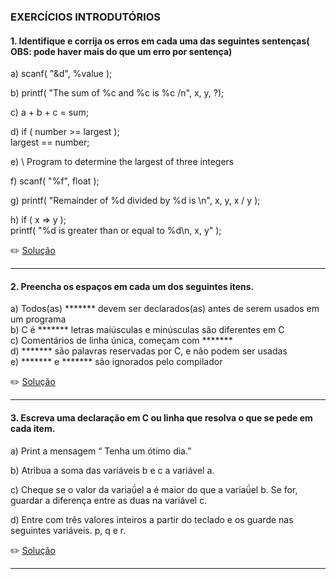 ### EXERCÍCIOS INTRODUTÓRIOS

#### 1. Identifique e corrija os erros em cada  uma das seguintes sentenças( OBS: pode haver mais do que um erro por sentença)

a) scanf( "&d", %value );

b) printf( "The sum of %c and %c is %c /n", x, y, ?);

c) a + b + c = sum;

d) if ( number >= largest );<br>
      largest == number;
      
e) \\ Program to determine the largest of three integers 

f)  scanf( "%f", float );

g) printf( "Remainder of %d divided by %d is \n", x, y, x / y );

h) if ( x => y );<br>
      printf( "%d is greater than or equal to %d\n, x, y" );
      
 :pencil2: [Solução](https://github.com/Evaldo-comp/C/blob/master/Exerc%C3%ADcios/Solu%C3%A7%C3%B5es_Introdut%C3%B3rios/Exe01.md)
 
 ______
 
 
#### 2. Preencha os espaços em cada um dos seguintes itens.

a) Todos(as) ******* devem ser declarados(as) antes de serem usados em um programa         
b) C é  ******* letras maiúsculas e minúsculas são diferentes em C<br>
c) Comentários de linha única, começam com *******<br>
d) ******* são palavras reservadas por C, e não podem ser usadas<br>
e) *******   e  ******* são ignorados pelo compilador<br>


:pencil2: [Solução](https://github.com/Evaldo-comp/C/blob/master/Exerc%C3%ADcios/Solu%C3%A7%C3%B5es_Introdut%C3%B3rios/Exe02.md)
 
 ______
 
 #### 3.  Escreva uma declaração em C ou linha que resolva o que se pede em cada item.

a) Print a mensagem “ Tenha um ótimo dia.”<br>

b) Atribua a soma das variáveis b e c a variável a.<br>

c) Cheque se o valor da variaǘel a é maior do que a variaǘel b. Se for, guardar a diferença entre as duas na variável c.

d) Entre com três valores inteiros a partir do teclado e os guarde nas seguintes variáveis. p, q e r.


:pencil2: [Solução](https://github.com/Evaldo-comp/C/blob/master/Exerc%C3%ADcios/Solu%C3%A7%C3%B5es_Introdut%C3%B3rios/Exe03.md)



______

